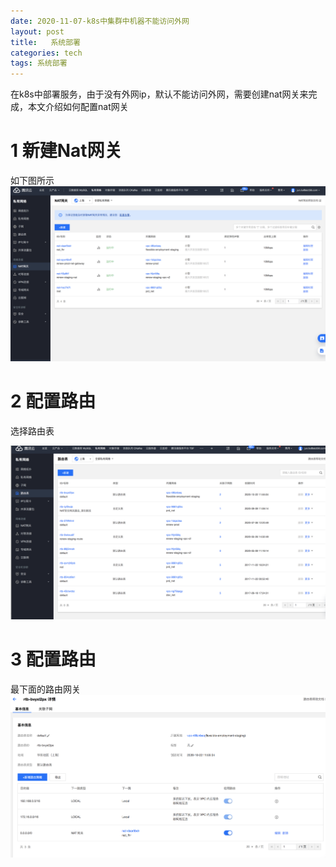 ```yaml
---
date: 2020-11-07-k8s中集群中机器不能访问外网
layout: post
title:   系统部署
categories: tech
tags: 系统部署
---
```


在k8s中部署服务，由于没有外网ip，默认不能访问外网，需要创建nat网关来完成，本文介绍如何配置nat网关

# 1 新建Nat网关

如下图所示
![](../assets/nat.png)

# 2 配置路由
选择路由表

![](../assets/router.png)

# 3 配置路由
最下面的路由网关
![](../assets/router-policy.png)

